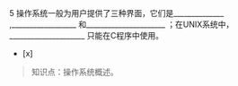 5
操作系统一般为用户提供了三种界面，它们是______________ ,__________________ 和______________________
；在UNIX系统中，_____________________ 只能在C程序中使用。
- [x]  

> 知识点：操作系统概述。
